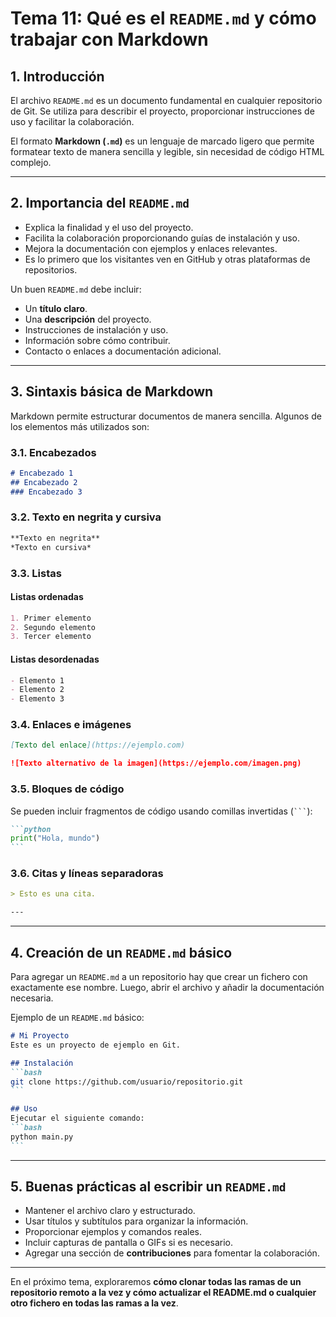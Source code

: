 # **Tema 11: Qué es el `README.md` y cómo trabajar con Markdown**

## **1. Introducción**
El archivo `README.md` es un documento fundamental en cualquier repositorio de Git. Se utiliza para describir el proyecto, proporcionar instrucciones de uso y facilitar la colaboración.

El formato **Markdown (`.md`)** es un lenguaje de marcado ligero que permite formatear texto de manera sencilla y legible, sin necesidad de código HTML complejo.

---

## **2. Importancia del `README.md`**
- Explica la finalidad y el uso del proyecto.
- Facilita la colaboración proporcionando guías de instalación y uso.
- Mejora la documentación con ejemplos y enlaces relevantes.
- Es lo primero que los visitantes ven en GitHub y otras plataformas de repositorios.

Un buen `README.md` debe incluir:
- Un **título claro**.
- Una **descripción** del proyecto.
- Instrucciones de instalación y uso.
- Información sobre cómo contribuir.
- Contacto o enlaces a documentación adicional.

---

## **3. Sintaxis básica de Markdown**
Markdown permite estructurar documentos de manera sencilla. Algunos de los elementos más utilizados son:

### **3.1. Encabezados**
```markdown
# Encabezado 1
## Encabezado 2
### Encabezado 3
```

### **3.2. Texto en negrita y cursiva**
```markdown
**Texto en negrita**
*Texto en cursiva*
```

### **3.3. Listas**
#### **Listas ordenadas**
```markdown
1. Primer elemento
2. Segundo elemento
3. Tercer elemento
```

#### **Listas desordenadas**
```markdown
- Elemento 1
- Elemento 2
- Elemento 3
```

### **3.4. Enlaces e imágenes**
```markdown
[Texto del enlace](https://ejemplo.com)

![Texto alternativo de la imagen](https://ejemplo.com/imagen.png)
```

### **3.5. Bloques de código**
Se pueden incluir fragmentos de código usando comillas invertidas (` ``` `):
````markdown
```python
print("Hola, mundo")
```
````

### **3.6. Citas y líneas separadoras**
```markdown
> Esto es una cita.

---
```

---

## **4. Creación de un `README.md` básico**
Para agregar un `README.md` a un repositorio hay que crear un fichero con exactamente ese nombre.
Luego, abrir el archivo y añadir la documentación necesaria.

Ejemplo de un `README.md` básico:
````markdown
# Mi Proyecto
Este es un proyecto de ejemplo en Git.

## Instalación
```bash
git clone https://github.com/usuario/repositorio.git
```

## Uso
Ejecutar el siguiente comando:
```bash
python main.py
```
````

---

## **5. Buenas prácticas al escribir un `README.md`**
- Mantener el archivo claro y estructurado.
- Usar títulos y subtítulos para organizar la información.
- Proporcionar ejemplos y comandos reales.
- Incluir capturas de pantalla o GIFs si es necesario.
- Agregar una sección de **contribuciones** para fomentar la colaboración.

---

En el próximo tema, exploraremos **cómo clonar todas las ramas de un repositorio remoto a la vez y cómo actualizar el README.md o cualquier otro fichero en todas las ramas a la vez**.
